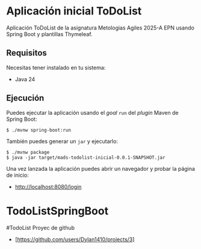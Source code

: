 # Aplicación inicial ToDoList

Aplicación ToDoList de la asignatura  Metologias Agiles 2025-A EPN usando Spring Boot y plantillas Thymeleaf.

## Requisitos

Necesitas tener instalado en tu sistema:

- Java 24

## Ejecución

Puedes ejecutar la aplicación usando el _goal_ `run` del _plugin_ Maven 
de Spring Boot:

```
$ ./mvnw spring-boot:run 
```   

También puedes generar un `jar` y ejecutarlo:

```
$ ./mvnw package
$ java -jar target/mads-todolist-inicial-0.0.1-SNAPSHOT.jar 
```

Una vez lanzada la aplicación puedes abrir un navegador y probar la página de inicio:

- [http://localhost:8080/login](http://localhost:8080/login)
# TodoListSpringBoot

#TodoList Proyec de github
- [https://github.com/users/Dylan1410/projects/3]
